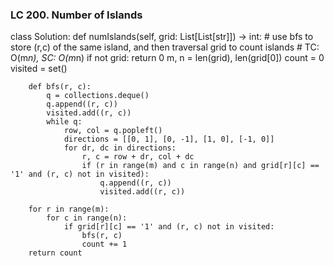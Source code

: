 ### LC 200. Number of Islands
class Solution:
    def numIslands(self, grid: List[List[str]]) -> int:
        # use bfs to store (r,c) of the same island, and then traversal grid to count islands
        # TC: O(m*n), SC: O(m*n)
        if not grid: return 0
        m, n = len(grid), len(grid[0])
        count = 0
        visited = set()

        def bfs(r, c):
            q = collections.deque()
            q.append((r, c))
            visited.add((r, c))
            while q:
                row, col = q.popleft()
                directions = [[0, 1], [0, -1], [1, 0], [-1, 0]]
                for dr, dc in directions:
                    r, c = row + dr, col + dc
                    if (r in range(m) and c in range(n) and grid[r][c] == '1' and (r, c) not in visited):
                        q.append((r, c))
                        visited.add((r, c))

        for r in range(m):
            for c in range(n):
                if grid[r][c] == '1' and (r, c) not in visited:
                    bfs(r, c)
                    count += 1
        return count